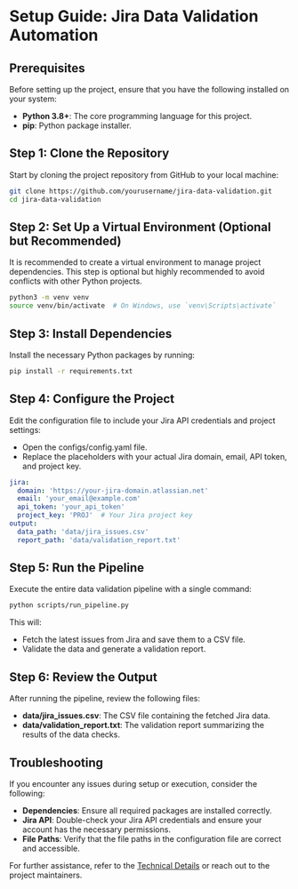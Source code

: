# Setup Guide: Jira Data Validation Automation

## Prerequisites
Before setting up the project, ensure that you have the following installed on your system:

- **Python 3.8+**: The core programming language for this project.
- **pip**: Python package installer.

## Step 1: Clone the Repository
Start by cloning the project repository from GitHub to your local machine:

```bash
git clone https://github.com/yourusername/jira-data-validation.git
cd jira-data-validation

```
## Step 2: Set Up a Virtual Environment (Optional but Recommended)
It is recommended to create a virtual environment to manage project dependencies. This step is optional but highly recommended to avoid conflicts with other Python projects.

```bash
python3 -m venv venv
source venv/bin/activate  # On Windows, use `venv\Scripts\activate`
```

## Step 3: Install Dependencies
Install the necessary Python packages by running:

```bash
pip install -r requirements.txt
```

## Step 4: Configure the Project
Edit the configuration file to include your Jira API credentials and project settings:

- Open the configs/config.yaml file.
- Replace the placeholders with your actual Jira domain, email, API token, and project key.

```yaml
jira:
  domain: 'https://your-jira-domain.atlassian.net'
  email: 'your_email@example.com'
  api_token: 'your_api_token'
  project_key: 'PROJ'  # Your Jira project key
output:
  data_path: 'data/jira_issues.csv'
  report_path: 'data/validation_report.txt'
```

## Step 5: Run the Pipeline
Execute the entire data validation pipeline with a single command:

```bash
python scripts/run_pipeline.py
```
This will:
- Fetch the latest issues from Jira and save them to a CSV file.
- Validate the data and generate a validation report.

## Step 6: Review the Output
After running the pipeline, review the following files:
- **data/jira_issues.csv**: The CSV file containing the fetched Jira data.
- **data/validation_report.txt**: The validation report summarizing the results of the data checks.

## Troubleshooting
If you encounter any issues during setup or execution, consider the following:
- **Dependencies**: Ensure all required packages are installed correctly.
- **Jira API**: Double-check your Jira API credentials and ensure your account has the necessary permissions.
- **File Paths**: Verify that the file paths in the configuration file are correct and accessible.

For further assistance, refer to the [Technical Details](technical_details.md) or reach out to the project maintainers.

